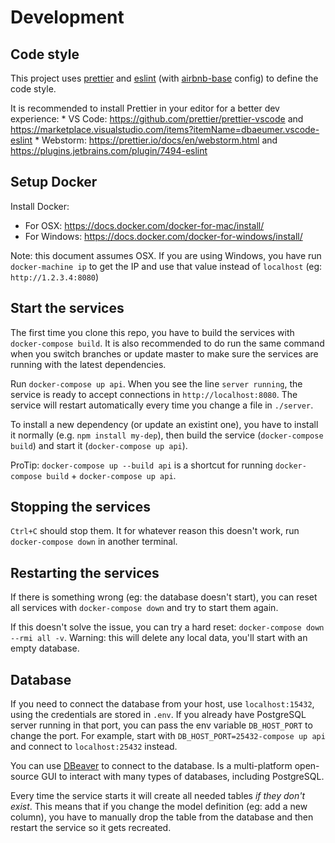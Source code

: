 # Development

## Code style

This project uses [prettier](https://prettier.io/) and [eslint](https://eslint.org/) (with [airbnb-base](https://github.com/airbnb/javascript) config) to define the code style.

It is recommended to install Prettier in your editor for a better dev experience:
    * VS Code: https://github.com/prettier/prettier-vscode and https://marketplace.visualstudio.com/items?itemName=dbaeumer.vscode-eslint
    * Webstorm: https://prettier.io/docs/en/webstorm.html  and https://plugins.jetbrains.com/plugin/7494-eslint

## Setup Docker

Install Docker:
* For OSX: https://docs.docker.com/docker-for-mac/install/
* For Windows: https://docs.docker.com/docker-for-windows/install/

Note: this document assumes OSX. If you are using Windows, you have run `docker-machine ip` to get the IP
and use that value instead of `localhost` (eg: `http://1.2.3.4:8080`)

## Start the services

The first time you clone this repo, you have to build the services with `docker-compose build`. It is also recommended
to do run the same command when you switch branches or update master to make sure the services are running with the
latest dependencies.

Run `docker-compose up api`. When you see the line `server running`, the service is ready to accept connections
in `http://localhost:8080`.  The service will restart automatically every time you change a file in `./server`.

To install a new dependency (or update an existint one), you have to install it normally (e.g. `npm install my-dep`), then
build the service (`docker-compose build`) and start it (`docker-compose up api`).

ProTip: `docker-compose up --build api` is a shortcut for running `docker-compose build` + `docker-compose up api`.

## Stopping the services

`Ctrl+C` should stop them. It for whatever reason this doesn't work, run `docker-compose down` in another terminal.

## Restarting the services

If there is something wrong (eg: the database doesn't start), you can reset all services with `docker-compose down`
and try to start them again.

If this doesn't solve the issue, you can try a hard reset: `docker-compose down --rmi all -v`. Warning: this will
delete any local data, you'll start with an empty database.

## Database

If you need to connect the database from your host, use `localhost:15432`, using the credentials are stored in `.env`.
If you already have PostgreSQL server running in that port, you can pass the env variable `DB_HOST_PORT` to change
the port. For example, start with `DB_HOST_PORT=25432-compose up api` and connect to `localhost:25432` instead.

You can use [DBeaver](https://dbeaver.io/download/) to connect to the database. Is a multi-platform open-source GUI to
interact with many types of databases, including PostgreSQL.

Every time the service starts it will create all needed tables _if they don't exist_. This means that if you change the
model definition (eg: add a new column), you have to manually drop the table from the database and then restart the
service so it gets recreated.
